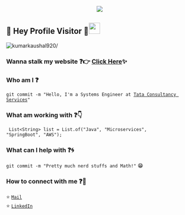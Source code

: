 <p align="center">
  <img src="https://github.com/Koushalkumar15/Koushalkumar15/readme.gif">
</p>
 
## :rainbow: Hey Profile Visitor :eyes:<img src="https://raw.githubusercontent.com/iampavangandhi/iampavangandhi/master/gifs/Hi.gif" width="30px">
<p align="left"> <img src=https://komarev.com/ghpvc/?username=kumarkaushal920 alt=kumarkaushal920/></p>


### Wanna stalk my website :question::point_right: [Click Here](https://Koushalkumar15.github.io/):sparkles:

### Who am I :question: 
<code>git commit -m "Hello, I'm a Systems Engineer at [Tata Consultancy Services](https://www.tcs.com/)"</code>

### What am working with :question::point_down:	
<code> List\<String\> list = List.of("Java", "Microservices", "SpringBoot", "AWS"); </code>


### What can I help with :question::cyclone:
<code>git commit -m "Pretty much nerd stuffs and Math!"</code> :grin:

### How to connect with me :question::email:
:star: <code>[Mail](mailto:kumarkaushal920.ai@gmail.com)</code>    
:star: <code>[LinkedIn](https://www.linkedin.com/in/koushalkumar/)</code>  

